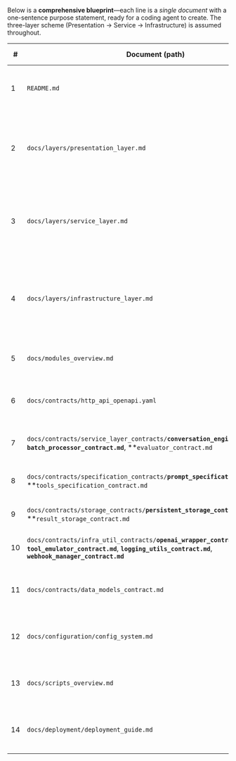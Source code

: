 Below is a **comprehensive blueprint**—each line is a *single document* with a one-sentence purpose statement, ready for a coding agent to create.
The three-layer scheme (Presentation → Service → Infrastructure) is assumed throughout.

| #  | Document (path)                                                                                                                                                             | One-sentence description (≤ 2 sentences)                                                                                                                                                                                                         |
| -- | --------------------------------------------------------------------------------------------------------------------------------------------------------------------------- | ------------------------------------------------------------------------------------------------------------------------------------------------------------------------------------------------------------------------------------------------ |
| 1  | `README.md`                                                                                                                                                                 | Top-level guide explaining *why* the repo exists, its architecture (Mermaid diagram), core modules, config system, dependencies, and setup/deployment workflow.                                                                                  |
| 2  | `docs/layers/presentation_layer.md`                                                                                                                                         | Defines the Presentation/Interface layer—HTTP entry points (`main.py`, `src/routes/batch_routes.py`, `src/routes/prompt_spec_routes.py`, `src/routes/user.py`) handle request/response DTOs, auth, and validation; no external service calls or direct DB access allowed.                                                |
| 3  | `docs/layers/service_layer.md`                                                                                                                                              | Explains the Service layer—workflow orchestrators (`conversation_engine.py`, `batch_processor.py`, `evaluator.py`) may use Python libraries (e.g., Jinja) but must call outward services only via port interfaces, keeping business logic pure.  |
| 4  | `docs/layers/infrastructure_layer.md`                                                                                                                                       | Describes the Infrastructure layer—adapters (`openai_wrapper.py`, `persistent_storage.py`, `result_storage.py`, `tool_emulator.py`, `webhook_manager.py`, `logging_utils.py`) that talk to databases, files, external APIs, or system resources. |
| 5  | `docs/modules_overview.md`                                                                                                                                                  | Table mapping every `src/` file/folder to its layer and linking to its contract, giving newcomers a quick navigation map.                                                                                                                        |
| 6  | `docs/contracts/http_api_openapi.yaml`                                                                                                                                      | OpenAPI 3.1 spec covering all public routes in `main.py` and `src/routes/*` (batch, prompt, user), plus example requests/responses.                                                                                                              |
| 7  | `docs/contracts/service_layer_contracts/`**`conversation_engine_contract.md`**, **`batch_processor_contract.md`**, \*\*`evaluator_contract.md`                              | One contract per Service module—detailing exposed methods, expected inputs/outputs, and error codes.                                                                                                                                             |
| 8  | `docs/contracts/specification_contracts/`**`prompt_specification_contract.md`**, \*\*`tools_specification_contract.md`                                                      | Contracts for specification modules—JSON structure of prompts/tools, versioning rules, and validation constraints.                                                                                                                               |
| 9  | `docs/contracts/storage_contracts/`**`persistent_storage_contract.md`**, \*\*`result_storage_contract.md`                                                                   | Define repository interfaces, schema expectations, and file/DB layout for persistence components.                                                                                                                                                |
| 10 | `docs/contracts/infra_util_contracts/`**`openai_wrapper_contract.md`**, **`tool_emulator_contract.md`**, **`logging_utils_contract.md`**, **`webhook_manager_contract.md`** | Adapter-level contracts specifying callable surfaces, retry/back-off logic, log/event formats, and webhook payloads.                                                                                                                             |
| 11 | `docs/contracts/data_models_contract.md`                                                                                                                                    | Describes all data models (`src/models/user.py`, batch job structures, conversation state) including field definitions, validation rules, and relationships.                                                                                      |
| 12 | `docs/configuration/config_system.md`                                                                                                                                       | Documents the configuration system (`config.py`) including environment variables, default values, validation rules, and directory structures.                                                                                                    |
| 13 | `docs/scripts_overview.md`                                                                                                                                                  | Simple bullet list describing the role of each root-level script (`simulate.py`, `test_multiagent.py`, `analyze_errors.py`, etc.) and their CLI interfaces.                                                                                     |
| 14 | `docs/deployment/deployment_guide.md`                                                                                                                                       | Step-by-step deployment instructions covering Docker setup, environment configuration, directory structure, and monitoring setup.                                                                                                                  |


